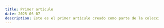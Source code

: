 ```yaml
---
title: Primer artículo
date: 2025-06-07
description: Este es el primer artículo creado como parte de la colección.
---
```

